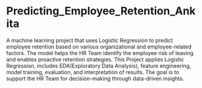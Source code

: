 # Predicting_Employee_Retention_Ankita
A machine learning project that uses Logistic Regression to predict employee retention based on various organizational and employee-related factors. The model helps the HR Team identify the employee risk of leaving and enables proactive retention strategies.
This Project applies Logistic Regression, includes EDA(Exploratory Data Analysis), feature engineering, model training, evaluation, and interpretation of results. The goal is to support the HR Team for decision-making through data-driven insights.
